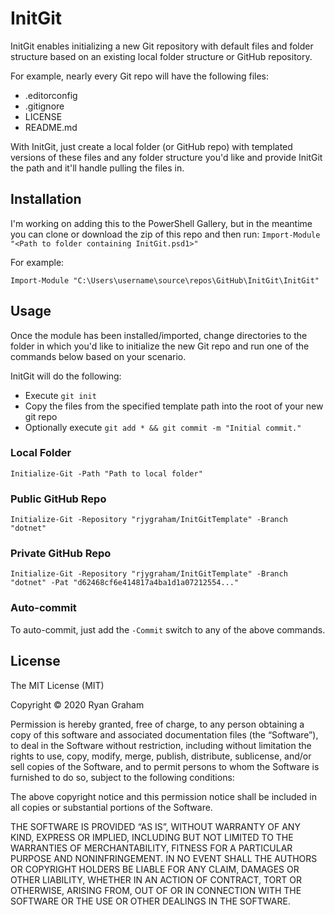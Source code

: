 # InitGit

InitGit enables initializing a new Git repository with default files and folder structure based on an existing local folder structure or GitHub repository.

For example, nearly every Git repo will have the following files:

- .editorconfig
- .gitignore
- LICENSE
- README.md

With InitGit, just create a local folder (or GitHub repo) with templated versions of these files and any folder structure you'd like and provide InitGit the path and it'll handle pulling the files in.

## Installation

I'm working on adding this to the PowerShell Gallery, but in the meantime you can clone or download the zip of this repo and then run: `Import-Module "<Path to folder containing InitGit.psd1>"`

For example:

`Import-Module "C:\Users\username\source\repos\GitHub\InitGit\InitGit"`

## Usage

Once the module has been installed/imported, change directories to the folder in which you'd like to initialize the new Git repo and run one of the commands below based on your scenario.

InitGit will do the following:

- Execute `git init`
- Copy the files from the specified template path into the root of your new git repo
- Optionally execute `git add * && git commit -m "Initial commit."` 

### Local Folder

`Initialize-Git -Path "Path to local folder"`

### Public GitHub Repo

`Initialize-Git -Repository "rjygraham/InitGitTemplate" -Branch "dotnet"`

### Private GitHub Repo

`Initialize-Git -Repository "rjygraham/InitGitTemplate" -Branch "dotnet" -Pat "d62468cf6e414817a4ba1d1a07212554..."`

### Auto-commit

To auto-commit, just add the `-Commit` switch to any of the above commands.

## License

The MIT License (MIT)

Copyright © 2020 Ryan Graham

Permission is hereby granted, free of charge, to any person obtaining a copy of this software and associated documentation files (the “Software”), to deal in the Software without restriction, including without limitation the rights to use, copy, modify, merge, publish, distribute, sublicense, and/or sell copies of the Software, and to permit persons to whom the Software is furnished to do so, subject to the following conditions:

The above copyright notice and this permission notice shall be included in all copies or substantial portions of the Software.

THE SOFTWARE IS PROVIDED “AS IS”, WITHOUT WARRANTY OF ANY KIND, EXPRESS OR IMPLIED, INCLUDING BUT NOT LIMITED TO THE WARRANTIES OF MERCHANTABILITY, FITNESS FOR A PARTICULAR PURPOSE AND NONINFRINGEMENT. IN NO EVENT SHALL THE AUTHORS OR COPYRIGHT HOLDERS BE LIABLE FOR ANY CLAIM, DAMAGES OR OTHER LIABILITY, WHETHER IN AN ACTION OF CONTRACT, TORT OR OTHERWISE, ARISING FROM, OUT OF OR IN CONNECTION WITH THE SOFTWARE OR THE USE OR OTHER DEALINGS IN THE SOFTWARE.